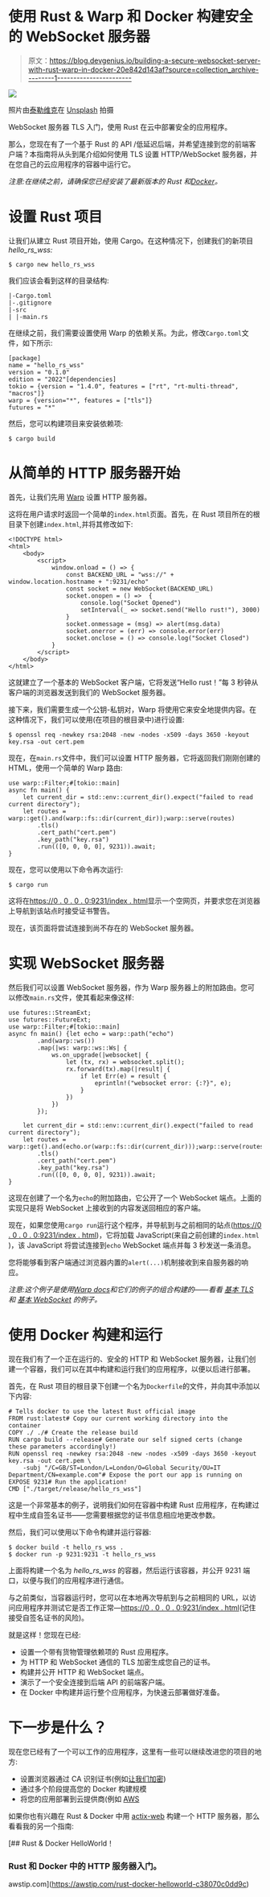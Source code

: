 # 使用 Rust & Warp 和 Docker 构建安全的 WebSocket 服务器

> 原文：<https://blog.devgenius.io/building-a-secure-websocket-server-with-rust-warp-in-docker-20e842d143af?source=collection_archive---------1----------------------->

![](img/8617700f95913e49236c3a5bcb33aa24.png)

照片由[泰勒维克](https://unsplash.com/@tvick?utm_source=medium&utm_medium=referral)在 [Unsplash](https://unsplash.com?utm_source=medium&utm_medium=referral) 拍摄

WebSocket 服务器 TLS 入门，使用 Rust 在云中部署安全的应用程序。

那么，您现在有了一个基于 Rust 的 API /低延迟后端，并希望连接到您的前端客户端？本指南将从头到尾介绍如何使用 TLS 设置 HTTP/WebSocket 服务器，并在您自己的云应用程序的容器中运行它。

*注意:在继续之前，请确保您已经安装了最新版本的 Rust* *和*[*Docker*](https://docs.docker.com/get-docker/)*。*

# 设置 Rust 项目

让我们从建立 Rust 项目开始，使用 Cargo。在这种情况下，创建我们的新项目 *hello_rs_wss:*

```
$ cargo new hello_rs_wss
```

我们应该会看到这样的目录结构:

```
|-Cargo.toml 
|-.gitignore 
|-src
| |-main.rs
```

在继续之前，我们需要设置使用 Warp 的依赖关系。为此，修改`Cargo.toml`文件，如下所示:

```
[package]
name = "hello_rs_wss"
version = "0.1.0"
edition = "2022"[dependencies]
tokio = {version = "1.4.0", features = ["rt", "rt-multi-thread", "macros"]}
warp = {version="*", features = ["tls"]}
futures = "*"
```

然后，您可以构建项目来安装依赖项:

```
$ cargo build
```

# 从简单的 HTTP 服务器开始

首先，让我们先用 [Warp](https://github.com/seanmonstar/warp) 设置 HTTP 服务器。

这将在用户请求时返回一个简单的`index.html`页面。首先，在 Rust 项目所在的根目录下创建`index.html`,并将其修改如下:

```
<!DOCTYPE html>
<html>
    <body>
        <script>
            window.onload = () => {
                const BACKEND_URL = "wss://" + window.location.hostname + ":9231/echo"
                const socket = new WebSocket(BACKEND_URL)
                socket.onopen = () =>  { 
                    console.log("Socket Opened")
                    setInterval(_ => socket.send("Hello rust!"), 3000)
                }
                socket.onmessage = (msg) => alert(msg.data)
                socket.onerror = (err) => console.error(err)
                socket.onclose = () => console.log("Socket Closed")
            }
        </script>
    </body>
</html>
```

这就建立了一个基本的 WebSocket 客户端，它将发送“Hello rust！”每 3 秒钟从客户端的浏览器发送到我们的 WebSocket 服务器。

接下来，我们需要生成一个公钥-私钥对，Warp 将使用它来安全地提供内容。在这种情况下，我们可以使用(在项目的根目录中)进行设置:

```
$ openssl req -newkey rsa:2048 -new -nodes -x509 -days 3650 -keyout key.rsa -out cert.pem
```

现在，在`main.rs`文件中，我们可以设置 HTTP 服务器，它将返回我们刚刚创建的 HTML，使用一个简单的 Warp 路由:

```
use warp::Filter;#[tokio::main]
async fn main() {    
    let current_dir = std::env::current_dir().expect("failed to read current directory");
    let routes = warp::get().and(warp::fs::dir(current_dir));warp::serve(routes)
        .tls()
        .cert_path("cert.pem")
        .key_path("key.rsa")
        .run(([0, 0, 0, 0], 9231)).await;
}
```

现在，您可以使用以下命令再次运行:

```
$ cargo run
```

这将在[https://0 . 0 . 0 . 0:9231/index . html](https://0.0.0.0:9231/index.html)显示一个空网页，并要求您在浏览器上导航到该站点时接受证书警告。

现在，该页面将尝试连接到尚不存在的 WebSocket 服务器。

# 实现 WebSocket 服务器

然后我们可以设置 WebSocket 服务器，作为 Warp 服务器上的附加路由。您可以修改`main.rs`文件，使其看起来像这样:

```
use futures::StreamExt;
use futures::FutureExt;
use warp::Filter;#[tokio::main]
async fn main() {let echo = warp::path("echo")
        .and(warp::ws())
        .map(|ws: warp::ws::Ws| {
            ws.on_upgrade(|websocket| {
                let (tx, rx) = websocket.split();
                rx.forward(tx).map(|result| {
                    if let Err(e) = result {
                        eprintln!("websocket error: {:?}", e);
                    }
                })
            })
        });

    let current_dir = std::env::current_dir().expect("failed to read current directory");
    let routes = warp::get().and(echo.or(warp::fs::dir(current_dir)));warp::serve(routes)
        .tls()
        .cert_path("cert.pem")
        .key_path("key.rsa")
        .run(([0, 0, 0, 0], 9231)).await;
}
```

这现在创建了一个名为`echo`的附加路由，它公开了一个 WebSocket 端点。上面的实现只是将 WebSocket 上接收到的内容发送回相应的客户端。

现在，如果您使用`cargo run`运行这个程序，并导航到与之前相同的站点([https://0 . 0 . 0 . 0:9231/index . html](https://0.0.0.0:9231/index.html))，它将加载 JavaScript(来自之前创建的`index.html` )，该 JavaScript 将尝试连接到`echo` WebSocket 端点并每 3 秒发送一条消息。

您将能够看到客户端通过浏览器内置的`alert(...)`机制接收到来自服务器的响应。

*注意:这个例子是使用*[*Warp docs*](https://docs.rs/warp/latest/warp/)*和它们的例子的组合构建的——看看* [*基本 TLS*](https://github.com/seanmonstar/warp/blob/master/examples/tls.rs) *和* [*基本 WebSocket*](https://github.com/seanmonstar/warp/blob/master/examples/websockets.rs) *的例子。*

# 使用 Docker 构建和运行

现在我们有了一个正在运行的、安全的 HTTP 和 WebSocket 服务器，让我们创建一个容器，我们可以在其中构建和运行我们的应用程序，以便以后进行部署。

首先，在 Rust 项目的根目录下创建一个名为`Dockerfile`的文件，并向其中添加以下内容:

```
# Tells docker to use the latest Rust official image
FROM rust:latest# Copy our current working directory into the container
COPY ./ ./# Create the release build
RUN cargo build --release# Generate our self signed certs (change these parameters accordingly!)
RUN openssl req -newkey rsa:2048 -new -nodes -x509 -days 3650 -keyout key.rsa -out cert.pem \
    -subj "/C=GB/ST=London/L=London/O=Global Security/OU=IT Department/CN=example.com"# Expose the port our app is running on
EXPOSE 9231# Run the application!
CMD ["./target/release/hello_rs_wss"]
```

这是一个非常基本的例子，说明我们如何在容器中构建 Rust 应用程序，在构建过程中生成自签名证书——您需要根据您的证书信息相应地更改参数。

然后，我们可以使用以下命令构建并运行容器:

```
$ docker build -t hello_rs_wss .
$ docker run -p 9231:9231 -t hello_rs_wss
```

上面将构建一个名为 *hello_rs_wss* 的容器，然后运行该容器，并公开 9231 端口，以便与我们的应用程序进行通信。

与之前类似，当容器运行时，您可以在本地再次导航到与之前相同的 URL，以访问应用程序并测试它是否工作正常—[https://0 . 0 . 0 . 0:9231/index . html](https://0.0.0.0:9231/index.html)(记住接受自签名证书的风险)。

就是这样！您现在已经:

*   设置一个带有货物管理依赖项的 Rust 应用程序。
*   为 HTTP 和 WebSocket 通信的 TLS 加密生成您自己的证书。
*   构建并公开 HTTP 和 WebSocket 端点。
*   演示了一个安全连接到后端 API 的前端客户端。
*   在 Docker 中构建并运行整个应用程序，为快速云部署做好准备。

# 下一步是什么？

现在您已经有了一个可以工作的应用程序，这里有一些可以继续改进您的项目的地方:

*   设置浏览器通过 CA 识别证书(例如[让我们加密](https://letsencrypt.org/getting-started/))
*   通过多个阶段提高您的 Docker 构建规模
*   将您的应用部署到云提供商(例如 [AWS](https://docs.aws.amazon.com/AmazonECS/latest/userguide/docker-basics.html)

如果你也有兴趣在 Rust & Docker 中用 [actix-web](https://actix.rs/) 构建一个 HTTP 服务器，那么看看我的另一个指南:

[](https://awstip.com/rust-docker-helloworld-c38070c0dd9c) [## Rust & Docker HelloWorld！

### Rust 和 Docker 中的 HTTP 服务器入门。

awstip.com](https://awstip.com/rust-docker-helloworld-c38070c0dd9c)